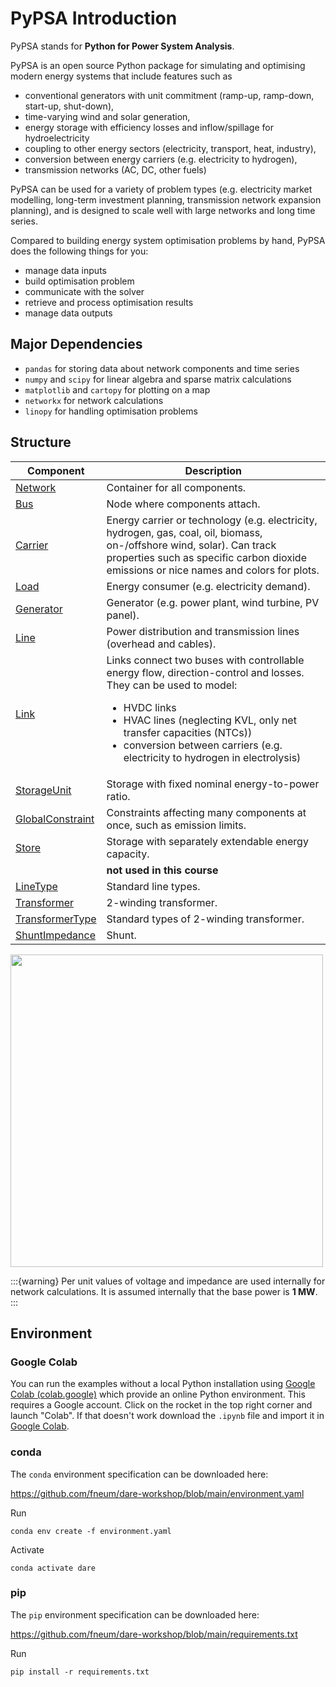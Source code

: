 # PyPSA Introduction

PyPSA stands for **Python for Power System Analysis**.

PyPSA is an open source Python package for simulating and optimising modern energy systems that include features such as

- conventional generators with unit commitment (ramp-up, ramp-down, start-up, shut-down),
- time-varying wind and solar generation,
- energy storage with efficiency losses and inflow/spillage for hydroelectricity
- coupling to other energy sectors (electricity, transport, heat, industry),
- conversion between energy carriers (e.g. electricity to hydrogen),
- transmission networks (AC, DC, other fuels)

PyPSA can be used for a variety of problem types (e.g. electricity market modelling, long-term investment planning, transmission network expansion planning), and is designed to scale well with large networks and long time series.

Compared to building energy system optimisation problems by hand, PyPSA does the following things for you:

- manage data inputs
- build optimisation problem
- communicate with the solver
- retrieve and process optimisation results
- manage data outputs

## Major Dependencies

- `pandas` for storing data about network components and time series
- `numpy` and `scipy` for linear algebra and sparse matrix calculations
- `matplotlib` and `cartopy` for plotting on a map
- `networkx` for network calculations
- `linopy` for handling optimisation problems

## Structure

| Component | Description |
| --- | --- |
| [Network](https://pypsa.readthedocs.io/en/latest/components.html#network) | Container for all components. |
| [Bus](https://pypsa.readthedocs.io/en/latest/components.html#bus) | Node where components attach. |
| [Carrier](https://pypsa.readthedocs.io/en/latest/components.html#carrier) | Energy carrier or technology (e.g. electricity, hydrogen, gas, coal, oil, biomass, on-/offshore wind, solar). Can track properties such as specific carbon dioxide emissions or nice names and colors for plots. |
| [Load](https://pypsa.readthedocs.io/en/latest/components.html#load) | Energy consumer (e.g. electricity demand). |
| [Generator](https://pypsa.readthedocs.io/en/latest/components.html#generator) | Generator (e.g. power plant, wind turbine, PV panel). |
| [Line](https://pypsa.readthedocs.io/en/latest/components.html#line) | Power distribution and transmission lines (overhead and cables). |
| [Link](https://pypsa.readthedocs.io/en/latest/components.html#link) | Links connect two buses with controllable energy flow, direction-control and losses. They can be used to model: <ul><li>HVDC links</li><li>HVAC lines (neglecting KVL, only net transfer capacities (NTCs))</li><li>conversion between carriers (e.g. electricity to hydrogen in electrolysis)</li></ul> |
| [StorageUnit](https://pypsa.readthedocs.io/en/latest/components.html#storage-unit) | Storage with fixed nominal energy-to-power ratio. |
| [GlobalConstraint](https://pypsa.readthedocs.io/en/latest/components.html#global-constraints) | Constraints affecting many components at once, such as emission limits. |
| [Store](https://pypsa.readthedocs.io/en/latest/components.html#store) | Storage with separately extendable energy capacity. |
|  | **not used in this course** | 
| [LineType](https://pypsa.readthedocs.io/en/latest/components.html#line-types) | Standard line types. |
| [Transformer](https://pypsa.readthedocs.io/en/latest/components.html#transformer) | 2-winding transformer. |
| [TransformerType](https://pypsa.readthedocs.io/en/latest/components.html#transformer-types) | Standard types of 2-winding transformer. |
| [ShuntImpedance](https://pypsa.readthedocs.io/en/latest/components.html#shunt-impedance) | Shunt. |

<img src="https://pypsa.readthedocs.io/en/latest/_images/buses.png" width="500px" />

:::{warning}
Per unit values of voltage and impedance are used internally for network calculations. It is assumed internally that the base power is **1 MW**.
:::


## Environment

### Google Colab

You can run the examples without a local Python installation using [Google Colab
(colab.google)](https://colab.google) which provide an online Python
environment. This requires a Google account.  Click on the rocket in the top
right corner and launch "Colab". If that doesn't work download the `.ipynb` file
and import it in [Google Colab](https://colab.research.google.com/).

### conda

The `conda` environment specification can be downloaded here:

https://github.com/fneum/dare-workshop/blob/main/environment.yaml

Run

    conda env create -f environment.yaml

Activate

    conda activate dare


### pip

The `pip` environment specification can be downloaded here:

https://github.com/fneum/dare-workshop/blob/main/requirements.txt

Run

    pip install -r requirements.txt
